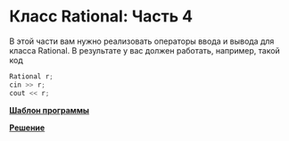 # Класс Rational: Часть 4

В этой части вам нужно реализовать операторы ввода и вывода для класса Rational. В результате у вас должен работать, например, такой код  

```c++
Rational r;
cin >> r;
cout << r;
```

[**Шаблон программы**](rational_io.cpp)

[**Решение**](Rational_part_4.cpp)

